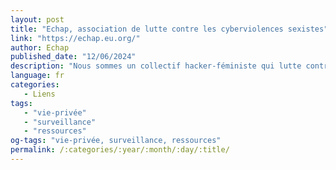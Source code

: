 ```yaml
---
layout: post
title: "Echap, association de lutte contre les cyberviolences sexistes"
link: "https://echap.eu.org/"
author: Echap
published_date: "12/06/2024"
description: "Nous sommes un collectif hacker-féministe qui lutte contre l’utilisation de la technologie dans les violences sexistes et sexuelles. Créée en 2020, Echap s’est constituée en association loi 1901 afin d’apporter des ressources et du soutien aux associations luttant contre les violences faites aux femmes et aux minorités de genre."
language: fr
categories:
   - Liens
tags:
   - "vie-privée"
   - "surveillance"
   - "ressources"
og-tags: "vie-privée, surveillance, ressources"
permalink: /:categories/:year/:month/:day/:title/
---
```

